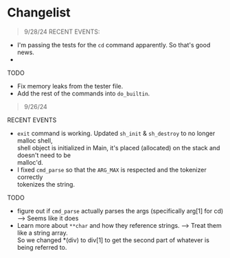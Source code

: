 # Changelist

> 9/28/24
RECENT EVENTS:
- I'm passing the tests for the `cd` command apparently. So that's good news.
- 

TODO
- Fix memory leaks from the tester file.
- Add the rest of the commands into `do_builtin`.

> 9/26/24

RECENT EVENTS
- `exit` command is working. Updated `sh_init` & `sh_destroy` to no longer malloc shell, \
shell object is initialized in Main, it's placed (allocated) on the stack and doesn't need to be\
 malloc'd.
- I fixed `cmd_parse` so that the `ARG_MAX` is respected and the tokenizer correctly \
tokenizes the string.

TODO
- figure out if `cmd_parse` actually parses the args (specifically arg[1] for cd) --> Seems like it does
- Learn more about `**char` and how they reference strings.  --> Treat them like a string array. \
So we changed *(div) to div[1] to get the second part of whatever is being referred to.
